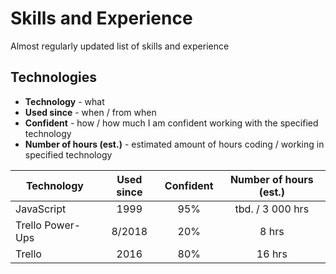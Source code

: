 # Skills and Experience
Almost regularly updated list of skills and experience

## Technologies

- **Technology** - what
- **Used since** - when / from when
- **Confident** - how / how much I am confident working with the specified technology
- **Number of hours (est.)** - estimated amount of hours coding / working in specified technology




| Technology | Used since | Confident | Number of hours (est.) |
| --- | :---: | :---: | :---: |
| JavaScript | 1999 | 95% | tbd. / 3 000 hrs |
| Trello Power-Ups | 8/2018 | 20% | 8 hrs |
| Trello | 2016 | 80% | 16 hrs |
